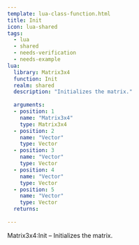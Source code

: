 ```yaml
---
template: lua-class-function.html
title: Init
icon: lua-shared
tags:
  - lua
  - shared
  - needs-verification
  - needs-example
lua:
  library: Matrix3x4
  function: Init
  realm: shared
  description: "Initializes the matrix."
  
  arguments:
  - position: 1
    name: "Matrix3x4"
    type: Matrix3x4
  - position: 2
    name: "Vector"
    type: Vector
  - position: 3
    name: "Vector"
    type: Vector
  - position: 4
    name: "Vector"
    type: Vector
  - position: 5
    name: "Vector"
    type: Vector
  returns:
    
---
```


<div class="lua__search__keywords">
Matrix3x4:Init &#x2013; Initializes the matrix.
</div>
